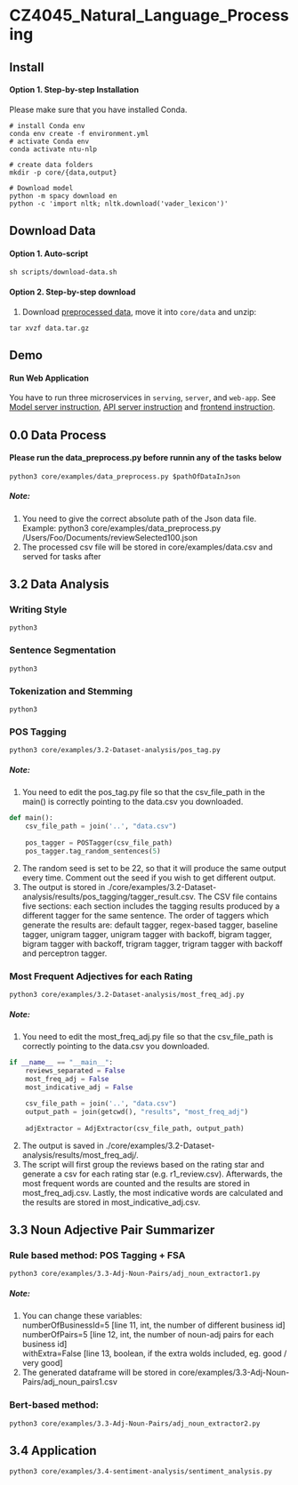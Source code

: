 # CZ4045_Natural_Language_Processing

## Install

#### Option 1. Step-by-step Installation
Please make sure that you have installed Conda.
```shell script
# install Conda env
conda env create -f environment.yml
# activate Conda env
conda activate ntu-nlp

# create data folders
mkdir -p core/{data,output}

# Download model
python -m spacy download en
python -c 'import nltk; nltk.download('vader_lexicon')'
```

## Download Data

#### Option 1. Auto-script
```shell script
sh scripts/download-data.sh
```

#### Option 2. Step-by-step download
1. Download [preprocessed data](https://drive.google.com/open?id=1pkvBtO7B8suZx-tYttlUNcCoP4WPsWLr), move it into `core/data`
and unzip:
```shell script
tar xvzf data.tar.gz
```

## Demo
#### Run Web Application
You have to run three microservices in `serving`, `server`, and `web-app`. See 
[Model server instruction](serving/README.md), [API server instruction](server/README.md) and [frontend instruction](web-app/README.md).

## 0.0 Data Process
#### Please run the data_preprocess.py before runnin any of the tasks below
```shell script
python3 core/examples/data_preprocess.py $pathOfDataInJson
```
##### Note: 
1. You need to give the correct absolute path of the Json data file.
    Example: python3 core/examples/data_preprocess.py /Users/Foo/Documents/reviewSelected100.json
2. The processed csv file will be stored in core/examples/data.csv and served for tasks after

## 3.2 Data Analysis
### Writing Style
```shell script
python3
```
### Sentence Segmentation
```shell script
python3
```
### Tokenization and Stemming
```shell script
python3 
```
### POS Tagging
```shell script
python3 core/examples/3.2-Dataset-analysis/pos_tag.py 
```
##### Note:
1. You need to edit the pos_tag.py file so that the csv_file_path in the main() is correctly pointing to the data.csv you downloaded.  <br/>
```python
def main():  
    csv_file_path = join('..', "data.csv")  
  
    pos_tagger = POSTagger(csv_file_path)  
    pos_tagger.tag_random_sentences(5) 
```
2. The random seed is set to be 22, so that it will produce the same output every time. Comment out the seed if you wish to get different output.  <br/>
3. The output is stored in ./core/examples/3.2-Dataset-analysis/results/pos_tagging/tagger_result.csv. The CSV file contains five sections: each section includes the tagging results produced by a different tagger for the same sentence. The order of taggers which generate the results are: default tagger, regex-based tagger, baseline tagger, unigram tagger, unigram tagger with backoff, bigram tagger, bigram tagger with backoff, trigram tagger, trigram tagger with backoff and perceptron tagger.   <br/>


### Most Frequent Adjectives for each Rating

```shell script
python3 core/examples/3.2-Dataset-analysis/most_freq_adj.py
```

##### Note:
1. You need to edit the most_freq_adj.py file so that the csv_file_path is correctly pointing to the data.csv you downloaded.   <br/>

```python
if __name__ == "__main__":  
    reviews_separated = False  
    most_freq_adj = False  
    most_indicative_adj = False  
  
    csv_file_path = join('..', "data.csv")  
    output_path = join(getcwd(), "results", "most_freq_adj")  
  
    adjExtractor = AdjExtractor(csv_file_path, output_path)
```

2. The output is saved in ./core/examples/3.2-Dataset-analysis/results/most_freq_adj/.   <br/>
3. The script will first group the reviews based on the rating star and generate a csv for each rating star (e.g. r1_review.csv). Afterwards, the most frequent words are counted and the results are stored in most_freq_adj.csv. Lastly, the most indicative words are calculated and the results are stored in most_indicative_adj.csv.   <br/>

## 3.3 Noun Adjective Pair Summarizer
### Rule based method: POS Tagging + FSA

```shell script
python3 core/examples/3.3-Adj-Noun-Pairs/adj_noun_extractor1.py  
``` 

##### Note:
1. You can change these variables: <br/>
    numberOfBusinessId=5 [line 11, int, the number of different business id] <br/>
    numberOfPairs=5 [line 12, int, the number of noun-adj pairs for each business id] <br/>
    withExtra=False [line 13, boolean, if the extra wolds included, eg. good / very good] <br/>
2. The generated dataframe will be stored in core/examples/3.3-Adj-Noun-Pairs/adj_noun_pairs1.csv <br/>


### Bert-based method: 
```shell script
python3 core/examples/3.3-Adj-Noun-Pairs/adj_noun_extractor2.py 
```

## 3.4 Application
```shell script
python3 core/examples/3.4-sentiment-analysis/sentiment_analysis.py
```

